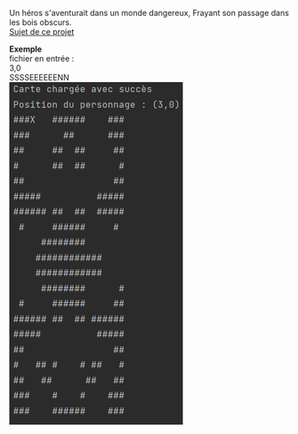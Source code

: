 Un héros s'aventurait dans un monde dangereux, 
Frayant son passage dans les bois obscurs.  
[Sujet de ce projet](https://github.com/samanismail/Aventurier/blob/master/SujetAventurier.pdf)  

**Exemple**  
fichier en entrée :  
3,0  
SSSSEEEEEENN  
![exemple d'exécution](https://github.com/samanismail/Aventurier/blob/master/Screen/Test1.png)
